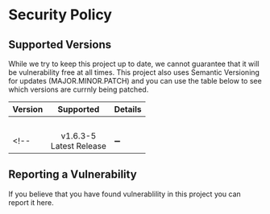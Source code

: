 # Security Policy

## Supported Versions

While we try to keep this project up to date, we cannot guarantee that it will be vulnerability free at all times.
This project also uses Semantic Versioning for updates (MAJOR.MINOR.PATCH)
and you can use the table below to see which versions are currnly being patched.

<!--Use this section to tell people about which versions of your project are
currently being supported with security updates.-->

| Version | Supported          | Details
| ------- | :----------------: | ------
| &nbsp;
<!--| v1.6.3-5<br>Latest Release | :heavy_minus_sign: | Security: This version is safe to use and it is the latest release.<br>Update:-->

<!--
Example Sheet:
**************
| Version | Supported          | Details
| ------- | :----------------: | ------
| v5.3.3-7  | :heavy_check_mark: | Security: Supported <br> Update: Fixed major bugs
| v5.0.x  |:heavy_multiplication_x:| Security: Supported <br> Update: Fixed major bugs
| v4.0.3  | :heavy_check_mark: | Security: Reaching end of support on December 1, 2025<br> Update: Added features
| < 4.0   |:heavy_multiplication_x:| Security: Not supported <br> Update: Collection of updates
**************
-->

## Reporting a Vulnerability

If you believe that you have found vulnerablility in this project you can report it here.

<!-- Use this section to tell people how to report a vulnerability.

Tell them where to go, how often they can expect to get an update on a
reported vulnerability, what to expect if the vulnerability is accepted or
declined, etc. -->
